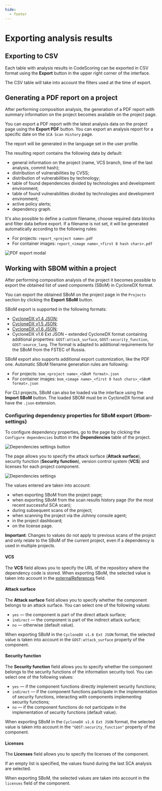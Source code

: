 ```yaml
---
hide:
  - footer
---
```


# Exporting analysis results

## Exporting to CSV

Each table with analysis results in CodeScoring can be exported in CSV format using the **Export** button in the upper right corner of the interface.

The CSV table will take into account the filters used at the time of export.

## Generating a PDF report on a project

After performing composition analysis, the generation of a PDF report with summary information on the project becomes available on the project page.

You can export a PDF report with the latest analysis data on the project page using the **Export PDF** button. You can export an analysis report for a specific date on the `SCA Scan History` page.

The report will be generated in the language set in the user profile.

The resulting report contains the following data by default:

- general information on the project (name, VCS branch, time of the last analysis, commit hash);
- distribution of vulnerabilities by CVSS;
- distribution of vulnerabilities by technology;
- table of found dependencies divided by technologies and development environment;
- table of found vulnerabilities divided by technologies and development environment;
- active policy alerts;
- dependency graph.

It's also possible to define a custom filename, choose required data blocks and filter data before export.
If a filename is not set, it will be generated automatically according to the following rules:

- For projects: `report_<project name>.pdf`
- For container images: `report_<image name>_<first 8 hash chars>.pdf`

![PDF export modal](/assets/img/pdf-export-modal-en.png)

## Working with SBOM within a project

After performing composition analysis of the project it becomes possible to export the obtained list of used components (SBoM) in CycloneDX format.

You can export the obtained SBoM on the project page in the `Projects` section by clicking the **Export SBoM** button.

SBoM export is supported in the following formats:

- [CycloneDX v1.4 JSON](https://cyclonedx.org/docs/1.4/json/);
- [CycloneDX v1.5 JSON](https://cyclonedx.org/docs/1.5/json/);
- [CycloneDX v1.6 JSON](https://cyclonedx.org/docs/1.6/json/);
- CycloneDX v1.6 Ext JSON – extended CycloneDX format containing additional properties: `GOST:attack_surface`, `GOST:security_function`, `GOST:source_lang`. The format is adapted to additional requirements for the SBoM from the FSTEC of Russia.

SBoM export also supports additional export customization, like the PDF one.
Automatic SBoM filename generation rules are following:

- For projects: `bom_<project name>_<SBoM format>.json`
- For container images: `bom_<image name>_<first 8 hash chars>_<SBoM format>.json`

For CLI projects, SBoM can also be loaded via the interface using the **Import SBoM** button. The loaded SBOM must be in CycloneDX format and have the `.json` extension.

### Configuring dependency properties for SBoM export {#bom-settings}

To configure dependency properties, go to the page by clicking the `Configure dependencies` button in the **Dependencies** table of the project.

![Dependencies settings button](/assets/img/dependencies_settings_button.png)

The page allows you to specify the attack surface (**Attack surface**), security function (**Security function**), version control system (**VCS**) and licenses for each project component.

![Dependencies settings](/assets/img/dependencies_settings.png)

The values entered are taken into account:

- when exporting SBoM from the project page;
- when exporting SBoM from the scan results history page (for the most recent successful SCA scan);
- during subsequent scans of the project;
- when scanning the project via the Johnny console agent;
- in the project dashboard;
- on the license page.

**Important**: Changes to values do not apply to previous scans of the project and only relate to the SBoM of the current project, even if a dependency is used in multiple projects.

#### VCS

The **VCS** field allows you to specify the URL of the repository where the dependency code is stored. When exporting SBoM, the selected value is taken into account in the [externalReferences](https://cyclonedx.org/docs/1.6/json/#components_items_externalReferences) field.

#### Attack surface

The **Attack surface** field allows you to specify whether the component belongs to an attack surface. You can select one of the following values:

- `yes` — the component is part of the direct attack surface;
- `indirect` — the component is part of the indirect attack surface;
- `no` — otherwise (default value).

When exporting SBoM in the `CycloneDX v1.6 Ext JSON` format, the selected value is taken into account in the `GOST:attack_surface` property of the component.

#### Security function

The **Security function** field allows you to specify whether the component belongs to the security functions of the information security tool. You can select one of the following values:

- `yes` — if the component functions directly implement security functions;
- `indirect` — if the component functions participate in the implementation of security functions, interacting with components implementing security functions;
- `no` — if the component functions do not participate in the implementation of security functions (default value).

When exporting SBoM in the `CycloneDX v1.6 Ext JSON` format, the selected value is taken into account in the `"GOST:security_function"` property of the component.

#### Licenses

The **Licenses** field allows you to specify the licenses of the component.

If an empty list is specified, the values found during the last SCA analysis are selected.

When exporting SBoM, the selected values are taken into account in the `licenses` field of the component.
